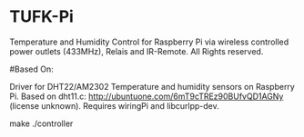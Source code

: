 # TUFK-Pi
Temperature and Humidity Control for Raspberry Pi via wireless controlled power outlets (433MHz), Relais and IR-Remote.
All Rights reserved.

#Based On:

Driver for DHT22/AM2302 Temperature and humidity sensors on
Raspberry Pi.
Based on dht11.c: http://ubuntuone.com/6mT9cTREz90BUfvQD1AGNy (license unknown).
Requires wiringPi and libcurlpp-dev.

make
./controller <xml-file>
